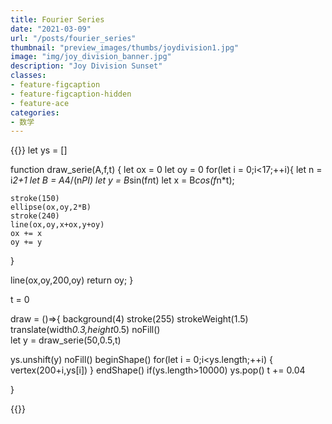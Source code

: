 ```yaml
---
title: Fourier Series
date: "2021-03-09"
url: "/posts/fourier_series"
thumbnail: "preview_images/thumbs/joydivision1.jpg"
image: "img/joy_division_banner.jpg"
description: "Joy Division Sunset"
classes:
- feature-figcaption
- feature-figcaption-hidden
- feature-ace
categories:
- 数学
---
```


<!--more-->


{{<p5js code-height=500 noSetup=true defaultFold=true >}}
let ys = []

function draw_serie(A,f,t)
{
  let ox = 0
  let oy = 0
  for(let i = 0;i<17;++i){
    let n = i*2+1
    let B = A*4/(n*PI)
    let y = B*sin(f*n*t)
    let x = B*cos(f*n*t);
    
    stroke(150)
    ellipse(ox,oy,2*B)
    stroke(240)
    line(ox,oy,x+ox,y+oy)
    ox += x
    oy += y
  }

  line(ox,oy,200,oy)
  return oy;
}

t = 0


draw = ()=>{
  background(4)
  stroke(255)
  strokeWeight(1.5)
  translate(width*0.3,height*0.5)
  noFill()  
  let y = draw_serie(50,0.5,t)
  
  ys.unshift(y)
  noFill()
  beginShape()
  for(let i = 0;i<ys.length;++i)
  {
    vertex(200+i,ys[i])
  }
  endShape()
  if(ys.length>10000) ys.pop()
  t += 0.04
  
}

{{</p5js >}}
